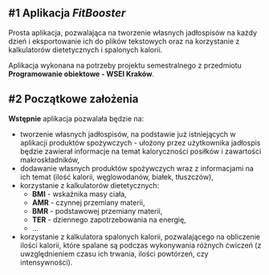 ## #1 Aplikacja ***FitBooster***

Prosta aplikacja, pozwalająca na tworzenie własnych jadłospisów na każdy dzień i eksportowanie ich do plików tekstowych oraz na korzystanie z kalkulatorów dietetycznych i spalonych kalorii.

Aplikacja wykonana na potrzeby projektu semestralnego z przedmiotu **Programowanie obiektowe - WSEI Kraków**.

## #2 Początkowe założenia

**Wstępnie** aplikacja pozwalała będzie na:
- tworzenie własnych jadłospisów, na podstawie już istniejących w aplikacji produktów spożywczych - ułożony przez użytkownika jadłospis będzie zawierał informacje na temat kaloryczności posiłków i zawartości makroskładników,
- dodawanie własnych produktów spożywczych wraz z informacjami na ich temat (ilość kalorii, węglowodanów, białek, tłuszczów),
- korzystanie z kalkulatorów dietetycznych:
   - **BMI** - wskaźnika masy ciała,
   - **AMR** - czynnej przemiany materii,
   - **BMR** - podstawowej przemiany materii,
   - **TER** - dziennego zapotrzebowania na energię,
   - ...
- korzystanie z kalkulatora spalonych kalorii, pozwalającego na obliczenie ilości kalorii, które spalane są podczas wykonywania różnych ćwiczeń (z uwzględnieniem czasu ich trwania, ilości powtórzeń, czy intensywności).
